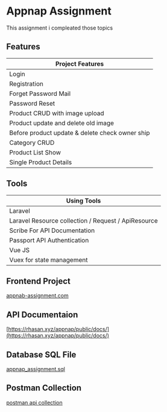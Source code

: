 
# Appnap Assignment

This assignment i compleated those topics




## Features

| Project Features               
| ----------------- 
| Login |
| Registration |
| Forget Password Mail |
| Password Reset | 
| Product CRUD with image upload|
| Product update and delete old image|
| Before product update & delete check owner ship|
| Category CRUD |
| Product List Show |
| Single Product Details | 



## Tools

| Using Tools             
| ----------------- 
| Laravel |
| Laravel Resource collection / Request / ApiResource |
| Scribe For API Documentation |
| Passport API Authentication |
| Vue JS | 
| Vuex for state management |


## Frontend Project
[appnab-assignment.com](https://sprightly-cucurucho-a3d1f7.netlify.app)




## API Documentaion

[https://rhasan.xyz/appnap/public/docs/](https://rhasan.xyz/appnap/public/docs/)

## Database SQL File

[appnap_assignment.sql](https://github.com/md-rabiul-hasan/appnap-assignment/blob/main/backend/external-data/appnap_assignment.sql)


## Postman Collection
[postman api collection](https://raw.githubusercontent.com/md-rabiul-hasan/appnap-assignment/main/backend/external-data/Appnap-Assignment.postman_collection.json)



